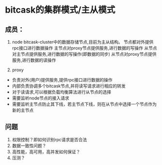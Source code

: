 # bitcask的集群模式/主从模式

## 成员：
1. node
bitcask-cluster中的数据存储节点,目前为主从结构。
节点都对外提供rpc接口进行数据操作
主节点对proxy节点提供服务,进行数据的写操作
从节点对主节点提供服务,进行数据的写操作(即数据的同步)
从节点对proxy节点提供服务,进行数据的读操作

2. proxy
- 负责对外(用户)提供服务,提供rpc接口进行数据的操作
- 内部负责协调多个bitcask节点,并将读写请求进行相应的转发
- 对于读请求,可以根据负载均衡算法进行从节点的选择
- 需要监听node节点的接入请求
- 需要监听主节点防止其下线，若主节点下线，则在从节点中选择一个节点作为新的主节点

## 问题
1. 权限控制？即如何识别rpc请求是否合法
2. 数据一致性问题？
3. 高性能，高可用，高并发如何保证？
4. 压测？